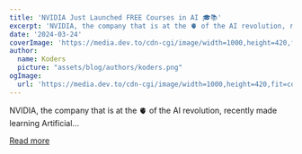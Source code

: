```yaml
---
title: 'NVIDIA Just Launched FREE Courses in AI 🎓📚'
excerpt: 'NVIDIA, the company that is at the 🫀 of the AI revolution, recently made learning Artificial...'
date: '2024-03-24'
coverImage: 'https://media.dev.to/cdn-cgi/image/width=1000,height=420,fit=cover,gravity=auto,format=auto/https%3A%2F%2Fdev-to-uploads.s3.amazonaws.com%2Fuploads%2Farticles%2Fpn1nx16iz9g69701o63j.png'
author:
  name: Koders
  picture: "assets/blog/authors/koders.png"
ogImage:
  url: 'https://media.dev.to/cdn-cgi/image/width=1000,height=420,fit=cover,gravity=auto,format=auto/https%3A%2F%2Fdev-to-uploads.s3.amazonaws.com%2Fuploads%2Farticles%2Fpn1nx16iz9g69701o63j.png'
---
```


NVIDIA, the company that is at the 🫀 of the AI revolution, recently made learning Artificial...

[Read more](https://dev.to/arjuncodess/nvidia-just-launched-free-courses-in-ai-47ef)
